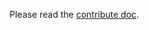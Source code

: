 Please read the [contribute doc](https://github.com/PyCQA/pylint/blob/master/doc/development_guide/contribute.rst).
